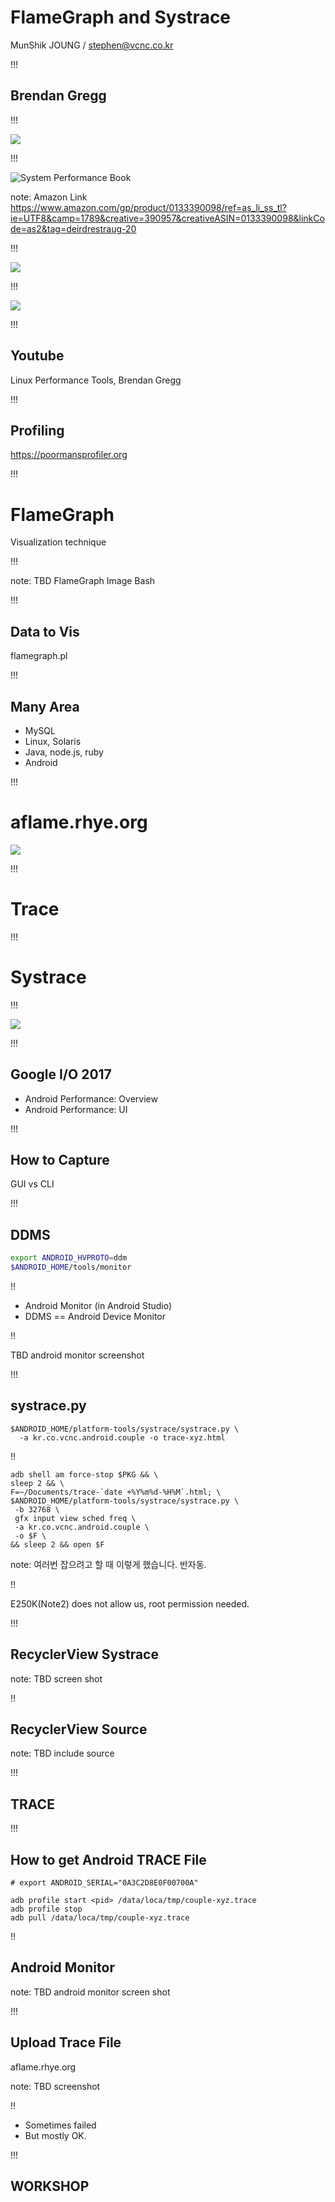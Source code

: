 <!-- .slide: data-background="#5D6FA5" -->
<!-- .slide: data-state="terminal" -->
# FlameGraph and Systrace
						
MunShik JOUNG / stephen@vcnc.co.kr

!!!

## Brendan Gregg

!!!

![](http://0.0.0.0:8000/images/brendan-gregg-website.png "") 

!!!

![](https://images-na.ssl-images-amazon.com/images/I/61bqu49XX9L._SX408_BO1,204,203,200_.jpg "System Performance Book")

note: Amazon Link https://www.amazon.com/gp/product/0133390098/ref=as_li_ss_tl?ie=UTF8&camp=1789&creative=390957&creativeASIN=0133390098&linkCode=as2&tag=deirdrestraug-20

!!!

![](https://images-na.ssl-images-amazon.com/images/I/5117F9ZCSXL._SX370_BO1,204,203,200_.jpg "")

!!!

![](https://images-na.ssl-images-amazon.com/images/I/41b-N8w2KkL._SX340_BO1,204,203,200_.jpg "")

!!!

## Youtube

Linux Performance Tools, Brendan Gregg

!!! 

## Profiling

https://poormansprofiler.org

!!!

# FlameGraph 

Visualization technique

!!!

note: TBD FlameGraph Image Bash

!!! 

## Data to Vis 

flamegraph.pl

!!!

## Many Area

* MySQL 
* Linux, Solaris
* Java, node.js, ruby 
* Android 

!!!

# aflame.rhye.org

![](images/aflame-rhye.png "")

!!!

# Trace

!!!

<!-- .slide: data-background="#5D6FA5" -->
<!-- .slide: data-state="terminal" -->

# Systrace

!!!

![](images/systrace-1.png "")

!!!

## Google I/O 2017

* Android Performance: Overview
* Android Performance: UI

!!!

## How to Capture
GUI vs CLI

!!!

## DDMS

```bash
export ANDROID_HVPROTO=ddm
$ANDROID_HOME/tools/monitor
```

!!

* Android Monitor (in Android Studio)
* DDMS == Android Device Monitor

!!

TBD android monitor screenshot

!!!

## systrace.py

```
$ANDROID_HOME/platform-tools/systrace/systrace.py \
  -a kr.co.vcnc.android.couple -o trace-xyz.html
```

!!

```
adb shell am force-stop $PKG && \
sleep 2 && \
F=~/Documents/trace-`date +%Y%m%d-%H%M`.html; \
$ANDROID_HOME/platform-tools/systrace/systrace.py \
 -b 32768 \
 gfx input view sched freq \
 -a kr.co.vcnc.android.couple \
 -o $F \
&& sleep 2 && open $F
```

note: 여러번 잡으려고 할 때 이렇게 했습니다. 반자동.

!!

E250K(Note2) does not allow us, root permission needed.

!!!

## RecyclerView Systrace 

note: TBD screen shot

!! 

## RecyclerView Source

note: TBD include source

!!!

<!-- .slide: data-background="#5D6FA5" -->
<!-- .slide: data-state="terminal" -->

## TRACE

!!!

## How to get Android TRACE File

```
# export ANDROID_SERIAL="0A3C2D8E0F00700A"

adb profile start <pid> /data/loca/tmp/couple-xyz.trace
adb profile stop
adb pull /data/loca/tmp/couple-xyz.trace
```

!!

## Android Monitor

note: TBD android monitor screen shot

!!!

## Upload Trace File 

aflame.rhye.org

note: TBD screenshot 

!!

* Sometimes failed 
* But mostly OK.

!!!

<!-- .slide: data-background="#5D6FA5" -->
<!-- .slide: data-state="terminal" -->

## WORKSHOP


